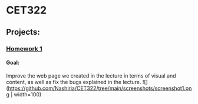 # CET322
## Projects:
### [Homework 1](https://github.com/Nashiria/CET322/tree/main/HW1)
#### Goal: 
Improve the web page we created in the lecture in terms of visual and content, as well as fix the bugs explained in the lecture.
![](https://github.com/Nashiria/CET322/tree/main/screenshots/screenshot1.png | width=100)